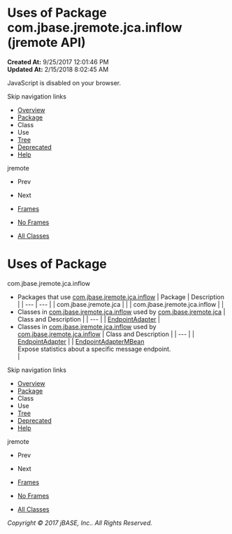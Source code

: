 # Uses of Package com.jbase.jremote.jca.inflow (jremote   API)

**Created At:** 9/25/2017 12:01:46 PM  
**Updated At:** 2/15/2018 8:02:45 AM  

<!--<br>    try {<br>        if (location.href.indexOf('is-external=true') == -1) {<br>            parent.document.title="Uses of Package com.jbase.jremote.jca.inflow (jremote   API)";<br>        }<br>    }<br>    catch(err) {<br>    }<br>//-->
JavaScript is disabled on your browser.

Skip navigation links

- [Overview](../../../../../overview-summary.html)
- [Package](/39262-inflow/com_jbase_jremote_jca_inflow_package-summary)
- Class
- Use
- [Tree](/39262-inflow/com_jbase_jremote_jca_inflow_package-tree)
- [Deprecated](../../../../../deprecated-list.html)
- [Help](../../../../../help-doc.html)


jremote <br>

- Prev
- Next


- [Frames](../../../../../index.html?com/jbase/jremote/jca/inflow//39262-inflow/com_jbase_jremote_jca_inflow_package-use)
- [No Frames](/39262-inflow/com_jbase_jremote_jca_inflow_package-use)


- [All Classes](../../../../../allclasses-noframe.html)


<!--<br>  allClassesLink = document.getElementById("allclasses\_navbar\_top");<br>  if(window==top) {<br>    allClassesLink.style.display = "block";<br>  }<br>  else {<br>    allClassesLink.style.display = "none";<br>  }<br>  //-->

# Uses of Package
com.jbase.jremote.jca.inflow

- Packages that use [com.jbase.jremote.jca.inflow](../../../../../com/jbase/jremote/jca/inflow//39262-inflow/com_jbase_jremote_jca_inflow_package-summary) | Package | Description |
| --- | --- |
| com.jbase.jremote.jca |   |
| com.jbase.jremote.jca.inflow |   |
- Classes in [com.jbase.jremote.jca.inflow](../../../../../com/jbase/jremote/jca/inflow//39262-inflow/com_jbase_jremote_jca_inflow_package-summary) used by [com.jbase.jremote.jca](../../../../../com/jbase/jremote/jca//39262-inflow/com_jbase_jremote_jca_inflow_package-summary) | Class and Description |
| --- |
| [EndpointAdapter](../../../../../com/jbase/jremote/jca/inflow/class-use/EndpointAdapter.html#com.jbase.jremote.jca)  |
- Classes in [com.jbase.jremote.jca.inflow](../../../../../com/jbase/jremote/jca/inflow//39262-inflow/com_jbase_jremote_jca_inflow_package-summary) used by [com.jbase.jremote.jca.inflow](../../../../../com/jbase/jremote/jca/inflow//39262-inflow/com_jbase_jremote_jca_inflow_package-summary) | Class and Description |
| --- |
| [EndpointAdapter](../../../../../com/jbase/jremote/jca/inflow/class-use/EndpointAdapter.html#com.jbase.jremote.jca.inflow)  |
| [EndpointAdapterMBean](../../../../../com/jbase/jremote/jca/inflow/class-use/EndpointAdapterMBean.html#com.jbase.jremote.jca.inflow)<br>Expose statistics about a specific message endpoint.<br> |

Skip navigation links

- [Overview](../../../../../overview-summary.html)
- [Package](/39262-inflow/com_jbase_jremote_jca_inflow_package-summary)
- Class
- Use
- [Tree](/39262-inflow/com_jbase_jremote_jca_inflow_package-tree)
- [Deprecated](../../../../../deprecated-list.html)
- [Help](../../../../../help-doc.html)


jremote <br>

- Prev
- Next


- [Frames](../../../../../index.html?com/jbase/jremote/jca/inflow//39262-inflow/com_jbase_jremote_jca_inflow_package-use)
- [No Frames](/39262-inflow/com_jbase_jremote_jca_inflow_package-use)


- [All Classes](../../../../../allclasses-noframe.html)


<!--<br>  allClassesLink = document.getElementById("allclasses\_navbar\_bottom");<br>  if(window==top) {<br>    allClassesLink.style.display = "block";<br>  }<br>  else {<br>    allClassesLink.style.display = "none";<br>  }<br>  //-->

*Copyright © 2017 jBASE, Inc.. All Rights Reserved.*

